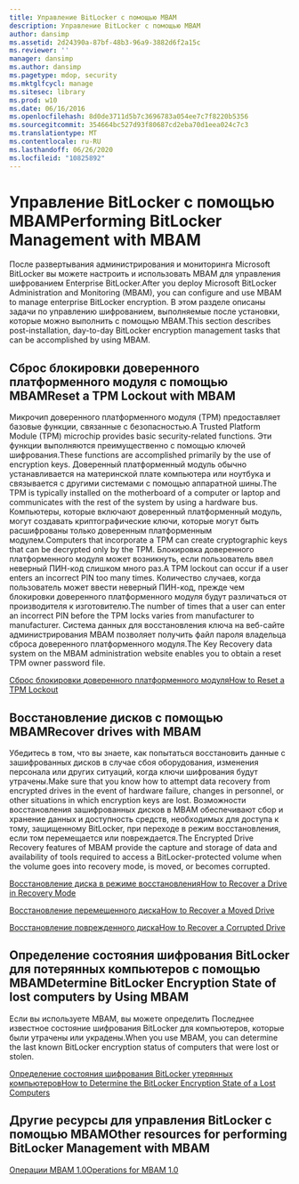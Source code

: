 ```yaml
---
title: Управление BitLocker с помощью MBAM
description: Управление BitLocker с помощью MBAM
author: dansimp
ms.assetid: 2d24390a-87bf-48b3-96a9-3882d6f2a15c
ms.reviewer: ''
manager: dansimp
ms.author: dansimp
ms.pagetype: mdop, security
ms.mktglfcycl: manage
ms.sitesec: library
ms.prod: w10
ms.date: 06/16/2016
ms.openlocfilehash: 8d0de3711d5b7c3696783a054ee7c7f8220b5356
ms.sourcegitcommit: 354664bc527d93f80687cd2eba70d1eea024c7c3
ms.translationtype: MT
ms.contentlocale: ru-RU
ms.lasthandoff: 06/26/2020
ms.locfileid: "10825892"
---
```

# <span data-ttu-id="466a8-103">Управление BitLocker с помощью MBAM</span><span class="sxs-lookup"><span data-stu-id="466a8-103">Performing BitLocker Management with MBAM</span></span>


<span data-ttu-id="466a8-104">После развертывания администрирования и мониторинга Microsoft BitLocker вы можете настроить и использовать MBAM для управления шифрованием Enterprise BitLocker.</span><span class="sxs-lookup"><span data-stu-id="466a8-104">After you deploy Microsoft BitLocker Administration and Monitoring (MBAM), you can configure and use MBAM to manage enterprise BitLocker encryption.</span></span> <span data-ttu-id="466a8-105">В этом разделе описаны задачи по управлению шифрованием, выполняемые после установки, которые можно выполнить с помощью MBAM.</span><span class="sxs-lookup"><span data-stu-id="466a8-105">This section describes post-installation, day-to-day BitLocker encryption management tasks that can be accomplished by using MBAM.</span></span>

## <span data-ttu-id="466a8-106">Сброс блокировки доверенного платформенного модуля с помощью MBAM</span><span class="sxs-lookup"><span data-stu-id="466a8-106">Reset a TPM Lockout with MBAM</span></span>


<span data-ttu-id="466a8-107">Микрочип доверенного платформенного модуля (TPM) предоставляет базовые функции, связанные с безопасностью.</span><span class="sxs-lookup"><span data-stu-id="466a8-107">A Trusted Platform Module (TPM) microchip provides basic security-related functions.</span></span> <span data-ttu-id="466a8-108">Эти функции выполняются преимущественно с помощью ключей шифрования.</span><span class="sxs-lookup"><span data-stu-id="466a8-108">These functions are accomplished primarily by the use of encryption keys.</span></span> <span data-ttu-id="466a8-109">Доверенный платформенный модуль обычно устанавливается на материнской плате компьютера или ноутбука и связывается с другими системами с помощью аппаратной шины.</span><span class="sxs-lookup"><span data-stu-id="466a8-109">The TPM is typically installed on the motherboard of a computer or laptop and communicates with the rest of the system by using a hardware bus.</span></span> <span data-ttu-id="466a8-110">Компьютеры, которые включают доверенный платформенный модуль, могут создавать криптографические ключи, которые могут быть расшифрованы только доверенным платформенным модулем.</span><span class="sxs-lookup"><span data-stu-id="466a8-110">Computers that incorporate a TPM can create cryptographic keys that can be decrypted only by the TPM.</span></span> <span data-ttu-id="466a8-111">Блокировка доверенного платформенного модуля может возникнуть, если пользователь ввел неверный ПИН-код слишком много раз.</span><span class="sxs-lookup"><span data-stu-id="466a8-111">A TPM lockout can occur if a user enters an incorrect PIN too many times.</span></span> <span data-ttu-id="466a8-112">Количество случаев, когда пользователь может ввести неверный ПИН-код, прежде чем блокировки доверенного платформенного модуля будут различаться от производителя к изготовителю.</span><span class="sxs-lookup"><span data-stu-id="466a8-112">The number of times that a user can enter an incorrect PIN before the TPM locks varies from manufacturer to manufacturer.</span></span> <span data-ttu-id="466a8-113">Система данных для восстановления ключа на веб-сайте администрирования MBAM позволяет получить файл пароля владельца сброса доверенного платформенного модуля.</span><span class="sxs-lookup"><span data-stu-id="466a8-113">The Key Recovery data system on the MBAM administration website enables you to obtain a reset TPM owner password file.</span></span>

[<span data-ttu-id="466a8-114">Сброс блокировки доверенного платформенного модуля</span><span class="sxs-lookup"><span data-stu-id="466a8-114">How to Reset a TPM Lockout</span></span>](how-to-reset-a-tpm-lockout-mbam-1.md)

## <span data-ttu-id="466a8-115">Восстановление дисков с помощью MBAM</span><span class="sxs-lookup"><span data-stu-id="466a8-115">Recover drives with MBAM</span></span>


<span data-ttu-id="466a8-116">Убедитесь в том, что вы знаете, как попытаться восстановить данные с зашифрованных дисков в случае сбоя оборудования, изменения персонала или других ситуаций, когда ключи шифрования будут утрачены.</span><span class="sxs-lookup"><span data-stu-id="466a8-116">Make sure that you know how to attempt data recovery from encrypted drives in the event of hardware failure, changes in personnel, or other situations in which encryption keys are lost.</span></span> <span data-ttu-id="466a8-117">Возможности восстановления зашифрованных дисков в MBAM обеспечивают сбор и хранение данных и доступность средств, необходимых для доступа к тому, защищенному BitLocker, при переходе в режим восстановления, если том перемещается или повреждается.</span><span class="sxs-lookup"><span data-stu-id="466a8-117">The Encrypted Drive Recovery features of MBAM provide the capture and storage of data and availability of tools required to access a BitLocker-protected volume when the volume goes into recovery mode, is moved, or becomes corrupted.</span></span>

[<span data-ttu-id="466a8-118">Восстановление диска в режиме восстановления</span><span class="sxs-lookup"><span data-stu-id="466a8-118">How to Recover a Drive in Recovery Mode</span></span>](how-to-recover-a-drive-in-recovery-mode-mbam-1.md)

[<span data-ttu-id="466a8-119">Восстановление перемещенного диска</span><span class="sxs-lookup"><span data-stu-id="466a8-119">How to Recover a Moved Drive</span></span>](how-to-recover-a-moved-drive-mbam-1.md)

[<span data-ttu-id="466a8-120">Восстановление поврежденного диска</span><span class="sxs-lookup"><span data-stu-id="466a8-120">How to Recover a Corrupted Drive</span></span>](how-to-recover-a-corrupted-drive-mbam-1.md)

## <span data-ttu-id="466a8-121">Определение состояния шифрования BitLocker для потерянных компьютеров с помощью MBAM</span><span class="sxs-lookup"><span data-stu-id="466a8-121">Determine BitLocker Encryption State of lost computers by Using MBAM</span></span>


<span data-ttu-id="466a8-122">Если вы используете MBAM, вы можете определить Последнее известное состояние шифрования BitLocker для компьютеров, которые были утрачены или украдены.</span><span class="sxs-lookup"><span data-stu-id="466a8-122">When you use MBAM, you can determine the last known BitLocker encryption status of computers that were lost or stolen.</span></span>

[<span data-ttu-id="466a8-123">Определение состояния шифрования BitLocker утерянных компьютеров</span><span class="sxs-lookup"><span data-stu-id="466a8-123">How to Determine the BitLocker Encryption State of a Lost Computers</span></span>](how-to-determine-the-bitlocker-encryption-state-of-a-lost-computers-mbam-1.md)

## <span data-ttu-id="466a8-124">Другие ресурсы для управления BitLocker с помощью MBAM</span><span class="sxs-lookup"><span data-stu-id="466a8-124">Other resources for performing BitLocker Management with MBAM</span></span>


[<span data-ttu-id="466a8-125">Операции MBAM 1.0</span><span class="sxs-lookup"><span data-stu-id="466a8-125">Operations for MBAM 1.0</span></span>](operations-for-mbam-10.md)

 

 





